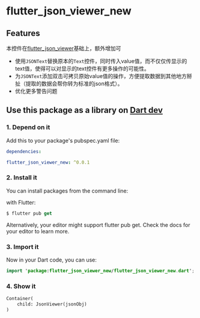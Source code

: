 # flutter_json_viewer_new



## Features

本控件在[flutter_json_viewer](https://pub.dev/packages/flutter_json_viewer)基础上，额外增加可

* 使用`JSONText`替换原本的`Text`控件，同时传入value值，而不仅仅传显示的text值，使得可以对显示的text控件有更多操作的可能性。
* 为`JSONText`添加双击可拷贝原始value值的操作，方便提取数据到其他地方掰扯（提取的数据会帮你转为标准的json格式）。
* 优化更多警告问题





## Use this package as a library on [Dart dev](flutter_json_viewer_new) 

### 1. Depend on it 

Add this to your package's pubspec.yaml file:

```yaml
dependencies:

flutter_json_viewer_new: ^0.0.1
```

### 2. Install it 

You can install packages from the command line:

with Flutter:

```kotlin
$ flutter pub get
```

Alternatively, your editor might support flutter pub get. Check the docs for your editor to learn more.

### 3. Import it 

Now in your Dart code, you can use:

```kotlin
import 'package:flutter_json_viewer_new/flutter_json_viewer_new.dart';
```

### 4. Show it 

```markdown
Container(
    child: JsonViewer(jsonObj)
)
```

